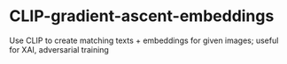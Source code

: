 # CLIP-gradient-ascent-embeddings
Use CLIP to create matching texts + embeddings for given images; useful for XAI, adversarial training
